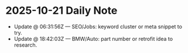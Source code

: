 # 2025-10-21 Daily Note

- Update @ 06:31:56Z — SEO/Jobs: keyword cluster or meta snippet to try.
- Update @ 18:42:03Z — BMW/Auto: part number or retrofit idea to research.
